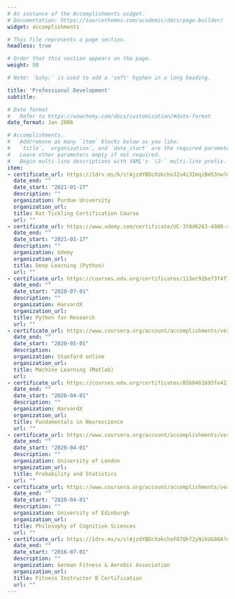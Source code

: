 ```yaml
---
# An instance of the Accomplishments widget.
# Documentation: https://sourcethemes.com/academic/docs/page-builder/
widget: accomplishments

# This file represents a page section.
headless: true

# Order that this section appears on the page.
weight: 50

# Note: `&shy;` is used to add a 'soft' hyphen in a long heading.

title: 'Professional Development'
subtitle:

# Date format
#   Refer to https://wowchemy.com/docs/customization/#date-format
date_format: Jan 2006

# Accomplishments.
#   Add/remove as many `item` blocks below as you like.
#   `title`, `organization`, and `date_start` are the required parameters.
#   Leave other parameters empty if not required.
#   Begin multi-line descriptions with YAML's `|2-` multi-line prefix.
item:
- certificate_url: https://1drv.ms/b/s!AjzdYBDcXokchoJ2u4i3ImqiBm53nw?e=QEdzKP/
  date_end: ""
  date_start: "2021-01-27"
  description: ""
  organization: Purdue University
  organization_url: 
  title: Rat Tickling Certification Course 
  url: ""
- certificate_url: https://www.udemy.com/certificate/UC-3f8d6263-4980-4207-b01f-b3bb562f62ab/
  date_end: ""
  date_start: "2021-01-17"
  description: ""
  organization: Udemy
  organization_url: 
  title: Deep Learning (Python)
  url: ""
- certificate_url: https://courses.edx.org/certificates/113ec92be73f4f7081f93834a4328e8b
  date_end: ""
  date_start: "2020-07-01"
  description: ""
  organization: HarvardX
  organization_url: 
  title: Python for Research
  url: ""
- certificate_url: https://www.coursera.org/account/accomplishments/verify/UDK9GGDJY9BP
  date_end: ""
  date_start: "2020-05-01"
  description: 
  organization: Stanford online
  organization_url: 
  title: Machine Learning (Matlab)
  url: 
- certificate_url: https://courses.edx.org/certificates/85b0461693fe421bb7d88124f5436ee6
  date_end: ""
  date_start: "2020-04-01"
  description: ""
  organization: HarvardX
  organization_url: 
  title: Fundamentals in Neuroscience
  url: ""
- certificate_url: https://www.coursera.org/account/accomplishments/verify/PFQRLG26DRK8
  date_end: ""
  date_start: "2020-04-01"
  description: ""
  organization: University of London
  organization_url: 
  title: Probability and Statistics
  url: ""
- certificate_url: https://www.coursera.org/account/accomplishments/verify/KEXVVWCKFY32
  date_end: ""
  date_start: "2020-04-01"
  description: ""
  organization: University of Edinburgh
  organization_url: 
  title: Philosophy of Cognitive Sciences
  url: ""
- certificate_url: https://1drv.ms/u/s!AjzdYBDcXokchoF87Qh72yNikUG86A?e=aiOtZp
  date_end: ""
  date_start: "2016-07-01"
  description: ""
  organization: German Fitness & Aerobic Association
  organization_url: 
  title: Fitness Instructor B Certification
  url: ""
---
```

